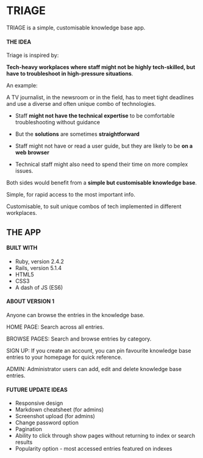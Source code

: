 # TRIAGE

TRIAGE is a simple, customisable knowledge base app.

#### THE IDEA

Triage is inspired by:

**Tech-heavy workplaces where staff might not be highly tech-skilled, but have to troubleshoot in high-pressure situations**.

An example:

A TV journalist, in the newsroom or in the field, has to meet tight deadlines and use a diverse and often unique combo of technologies.

- Staff **might not have the technical expertise** to be comfortable troubleshooting without guidance

- But the **solutions** are sometimes **straightforward**

- Staff might not have or read a user guide, but they are likely to be **on a web browser**

- Technical staff might also need to spend their time on more complex issues.

Both sides would benefit from a **simple but customisable knowledge base**.

Simple, for rapid access to the most important info.

Customisable, to suit unique combos of tech implemented in different workplaces.




## THE APP

#### BUILT WITH

- Ruby, version 2.4.2
- Rails, version 5.1.4
- HTML5
- CSS3
- A dash of JS (ES6)


#### ABOUT VERSION 1

Anyone can browse the entries in the knowledge base.

HOME PAGE: Search across all entries.

BROWSE PAGES: Search and browse entries by category.

SIGN UP: If you create an account, you can pin favourite knowledge base entries to your homepage for quick reference.

ADMIN: Administrator users can add, edit and delete knowledge base entries.


#### FUTURE UPDATE IDEAS

- Responsive design
- Markdown cheatsheet (for admins)
- Screenshot upload (for admins)
- Change password option
- Pagination
- Ability to click through show pages without returning to index or search results
- Popularity option - most accessed entries featured on indexes
